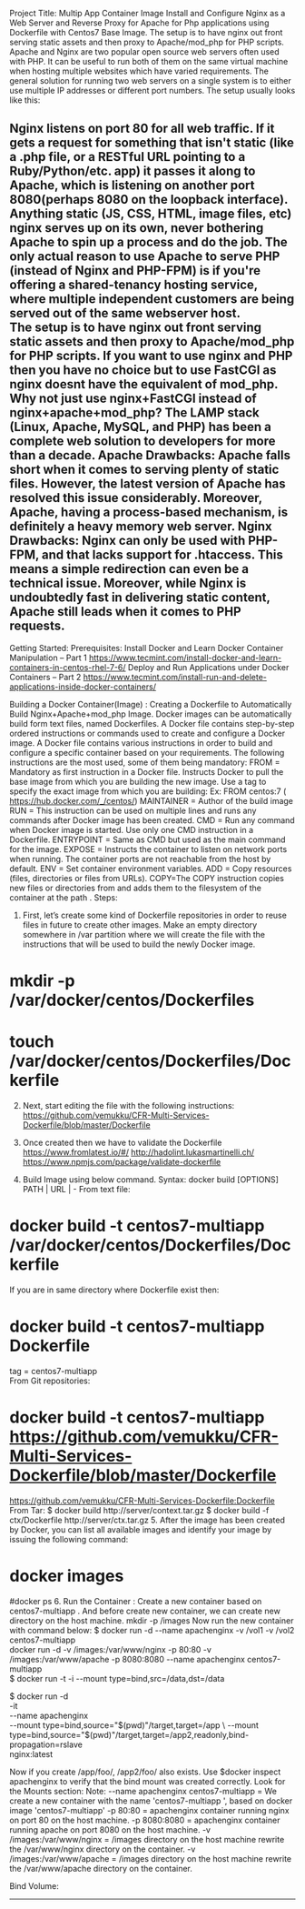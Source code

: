 

Project Title:
                             Multip App Container Image
Install and Configure Nginx as a Web Server and Reverse Proxy for Apache for Php applications using Dockerfile with Centos7 Base Image.
The setup is to have nginx out front serving static assets and then proxy to Apache/mod_php for PHP scripts. 
Apache and Nginx are two popular open source web servers often used with PHP. It can be useful to run both of them on the same virtual machine when hosting multiple websites which have varied requirements. The general solution for running two web servers on a single system is to either use multiple IP addresses or different port numbers.
The setup usually looks like this:
                  
 
Nginx listens on port 80 for all web traffic. If it gets a request for something that isn't static (like a .php file, or a RESTful URL pointing to a Ruby/Python/etc. app) it passes it along to Apache, which is listening on another port 8080(perhaps 8080 on the loopback interface).
Anything static (JS, CSS, HTML, image files, etc) nginx serves up on its own, never bothering Apache to spin up a process and do the job.
The only actual reason to use Apache to serve PHP (instead of Nginx and PHP-FPM) is if you're offering a shared-tenancy hosting service, where multiple independent customers are being served out of the same webserver host.  
The setup is to have nginx out front serving static assets and then proxy to Apache/mod_php for PHP scripts. 
If you want to use nginx and PHP then you have no choice but to use FastCGI as nginx doesnt have the equivalent of mod_php.
Why not just use nginx+FastCGI instead of nginx+apache+mod_php?
The LAMP stack (Linux, Apache, MySQL, and PHP) has been a complete web solution to developers for more than a decade.
Apache Drawbacks:
Apache falls short when it comes to serving plenty of static files. However, the latest version of Apache has resolved this issue considerably.  Moreover, Apache, having a process-based mechanism, is definitely a heavy memory web server.
Nginx Drawbacks:
Nginx can only be used with PHP-FPM, and that lacks support for .htaccess. This means a simple redirection can even be a technical issue. Moreover, while Nginx is undoubtedly fast in delivering static content, Apache still leads when it comes to PHP requests.
--------------------------------------------------------------------------------------------------------
Getting Started:
 Prerequisites: 
  Install Docker and Learn Docker Container Manipulation – Part 1
  https://www.tecmint.com/install-docker-and-learn-containers-in-centos-rhel-7-6/
  Deploy and Run Applications under Docker Containers – Part 2
  https://www.tecmint.com/install-run-and-delete-applications-inside-docker-containers/       

 Building a Docker Container(Image) :
Creating a Dockerfile to Automatically Build Nginx+Apache+mod_php Image.
Docker images can be automatically build form text files, named Dockerfiles. A   Docker file contains step-by-step ordered instructions or commands used to create and configure a Docker image.
A Docker file contains various instructions in order to build and configure a specific container based on your requirements. The following instructions are the most used, some of them being mandatory:
    FROM = Mandatory as first instruction in a Docker file. Instructs Docker to pull the base image from which you are building the new image. Use a tag to specify the exact image from which you are building:
Ex: FROM centos:7 ( https://hub.docker.com/_/centos/)
    MAINTAINER = Author of the build image
    RUN = This instruction can be used on multiple lines and runs any commands after Docker image has been created.
    CMD = Run any command when Docker image is started. Use only one CMD instruction in a Dockerfile.
    ENTRYPOINT = Same as CMD but used as the main command for the image.
    EXPOSE = Instructs the container to listen on network ports when running. The container ports are not reachable from the host by default.
    ENV = Set container environment variables.
    ADD = Copy resources (files, directories or files from URLs).
    COPY=The COPY instruction copies new files or directories from <src> and adds them to the filesystem of the container at the path <dest>.
Steps:
1. First, let’s create some kind of Dockerfile repositories in order to reuse files in future to create other images. Make an empty directory somewhere in /var partition where we will create the file with the instructions that will be used to build the newly Docker image.
 # mkdir -p /var/docker/centos/Dockerfiles
# touch /var/docker/centos/Dockerfiles/Dockerfile
2. Next, start editing the file with the following instructions:
      https://github.com/vemukku/CFR-Multi-Services-Dockerfile/blob/master/Dockerfile
3. Once created then we have to validate the Dockerfile 
https://www.fromlatest.io/#/
http://hadolint.lukasmartinelli.ch/
https://www.npmjs.com/package/validate-dockerfile

4. Build  Image using below command.
   Syntax: docker build [OPTIONS] PATH | URL | -
From text file:
# docker build -t centos7-multiapp  /var/docker/centos/Dockerfiles/Dockerfile
 If you are in same directory where Dockerfile exist then:
# docker build -t centos7-multiapp  Dockerfile
tag = centos7-multiapp  
From Git repositories:
# docker build -t centos7-multiapp  https://github.com/vemukku/CFR-Multi-Services-Dockerfile/blob/master/Dockerfile
  https://github.com/vemukku/CFR-Multi-Services-Dockerfile:Dockerfile
From Tar:
$ docker build http://server/context.tar.gz
$ docker build -f ctx/Dockerfile http://server/ctx.tar.gz
5. After the image has been created by Docker, you can list all available images and identify your image by issuing the following command:
# docker images
#docker ps
6. Run the Container :
Create a new container based on centos7-multiapp  . And before create new container, we can create new directory on the host machine.
mkdir -p /images
Now run the new container with command below:
$ docker run -d --name apachenginx  -v /vol1 -v /vol2  centos7-multiapp  
docker run -d -v /images:/var/www/nginx -p 80:80  -v /images:/var/www/apache  -p 8080:8080  --name  apachenginx centos7-multiapp  
$ docker run -t -i --mount type=bind,src=/data,dst=/data

$ docker run -d \
  -it \
  --name apachenginx \
  --mount type=bind,source="$(pwd)"/target,target=/app \
  --mount type=bind,source="$(pwd)"/target,target=/app2,readonly,bind-   propagation=rslave \
  nginx:latest

Now if you create /app/foo/, /app2/foo/ also exists.
Use $docker inspect apachenginx to verify that the bind mount was created correctly. Look for the Mounts section:
  Note:
    --name apachenginx centos7-multiapp  = We create a new container with the name 'centos7-multiapp  ', based on docker image 'centos7-multiapp' 
    -p 80:80 = apachenginx container running nginx on port 80 on the host machine.
 -p 8080:8080 = apachenginx container running apache on port 8080 on the host machine.
    -v /images:/var/www/nginx = /images directory on the host machine rewrite the /var/www/nginx directory on the container.
-v /images:/var/www/apache = /images directory on the host machine rewrite the /var/www/apache directory on the container.

Bind Volume:
 
--------------------------------------------------------------------------------------------------
    
